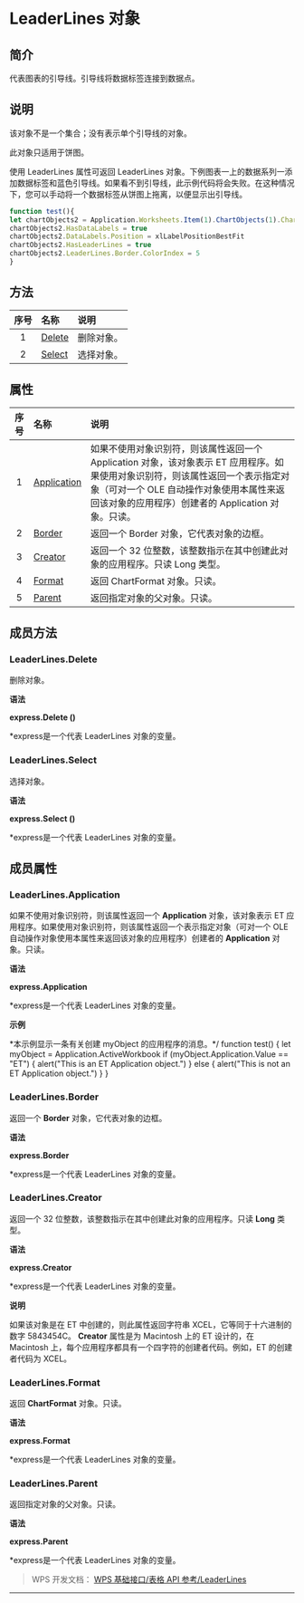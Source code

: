 # LeaderLines 对象

## 简介

代表图表的引导线。引导线将数据标签连接到数据点。

## 说明

该对象不是一个集合；没有表示单个引导线的对象。

此对象只适用于饼图。

使用 LeaderLines 属性可返回 LeaderLines 对象。下例图表一上的数据系列一添加数据标签和蓝色引导线。如果看不到引导线，此示例代码将会失败。在这种情况下，您可以手动将一个数据标签从饼图上拖离，以便显示出引导线。

``` JavaScript
function test(){
let chartObjects2 = Application.Worksheets.Item(1).ChartObjects(1).Chart.SeriesCollection(1)
chartObjects2.HasDataLabels = true
chartObjects2.DataLabels.Position = xlLabelPositionBestFit
chartObjects2.HasLeaderLines = true
chartObjects2.LeaderLines.Border.ColorIndex = 5
}
```

## 方法

| 序号 | 名称                          | 说明       |
|:----:|:------------------------------|:-----------|
|  1   | [Delete](#LeaderLines.Delete) | 删除对象。 |
|  2   | [Select](#LeaderLines.Select) | 选择对象。 |

## 属性

| 序号 | 名称                                    | 说明                                                                                                                                                                                                                            |
|:----:|:----------------------------------------|:--------------------------------------------------------------------------------------------------------------------------------------------------------------------------------------------------------------------------------|
|  1   | [Application](#LeaderLines.Application) | 如果不使用对象识别符，则该属性返回一个 Application 对象，该对象表示 ET 应用程序。如果使用对象识别符，则该属性返回一个表示指定对象（可对一个 OLE 自动操作对象使用本属性来返回该对象的应用程序）创建者的 Application 对象。只读。 |
|  2   | [Border](#LeaderLines.Border)           | 返回一个 Border 对象，它代表对象的边框。                                                                                                                                                                                        |
|  3   | [Creator](#LeaderLines.Creator)         | 返回一个 32 位整数，该整数指示在其中创建此对象的应用程序。只读 Long 类型。                                                                                                                                                      |
|  4   | [Format](#LeaderLines.Format)           | 返回 ChartFormat 对象。只读。                                                                                                                                                                                                   |
|  5   | [Parent](#LeaderLines.Parent)           | 返回指定对象的父对象。只读。                                                                                                                                                                                                    |

## 成员方法

### LeaderLines.Delete

删除对象。

**语法**

**express.Delete ()**

\*express是一个代表 LeaderLines 对象的变量。

### LeaderLines.Select

选择对象。

**语法**

**express.Select ()**

\*express是一个代表 LeaderLines 对象的变量。

## 成员属性

### LeaderLines.Application

如果不使用对象识别符，则该属性返回一个 **Application** 对象，该对象表示 ET 应用程序。如果使用对象识别符，则该属性返回一个表示指定对象（可对一个 OLE 自动操作对象使用本属性来返回该对象的应用程序）创建者的 **Application** 对象。只读。

**语法**

**express.Application**

\*express是一个代表 LeaderLines 对象的变量。

**示例**

\*本示例显示一条有关创建 myObject 的应用程序的消息。\*/ function test() { let myObject = Application.ActiveWorkbook if (myObject.Application.Value == "ET") { alert("This is an ET Application object.") } else { alert("This is not an ET Application object.") } }

### LeaderLines.Border

返回一个 **Border** 对象，它代表对象的边框。

**语法**

**express.Border**

\*express是一个代表 LeaderLines 对象的变量。

### LeaderLines.Creator

返回一个 32 位整数，该整数指示在其中创建此对象的应用程序。只读 **Long** 类型。

**语法**

**express.Creator**

\*express是一个代表 LeaderLines 对象的变量。

**说明**

如果该对象是在 ET 中创建的，则此属性返回字符串 XCEL，它等同于十六进制的数字 5843454C。 **Creator** 属性是为 Macintosh 上的 ET 设计的，在 Macintosh 上，每个应用程序都具有一个四字符的创建者代码。例如，ET 的创建者代码为 XCEL。

### LeaderLines.Format

返回 **ChartFormat** 对象。只读。

**语法**

**express.Format**

\*express是一个代表 LeaderLines 对象的变量。

### LeaderLines.Parent

返回指定对象的父对象。只读。

**语法**

**express.Parent**

\*express是一个代表 LeaderLines 对象的变量。

> WPS 开发文档： [WPS 基础接口/表格 API 参考/LeaderLines](https://qn.cache.wpscdn.cn/encs/doc/office_v19/index.htm)

------------------------------------------------------------------------
